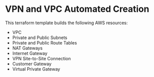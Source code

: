# VPN and VPC Automated Creation
This terraform template builds the following AWS resources: 
- VPC
- Private and Public Subnets
- Private and Public Route Tables
- NAT Gateways
- Internet Gateway
- VPN Site-to-Site Connection
- Customer Gateway
- Virtual Private Gateway
